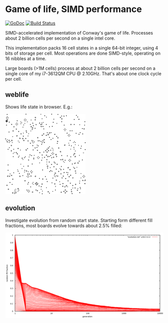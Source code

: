 # Game of life, SIMD performance
[![GoDoc](https://godoc.org/github.com/barnex/life?status.svg)](https://godoc.org/github.com/barnex/life) [![Build Status](https://travis-ci.org/barnex/life.svg?branch=master)](https://travis-ci.org/barnex/life)

SIMD-accelerated implementation of Conway's game of life. Processes about 2 billion cells per second on a single intel core.

This implementation packs 16 cell states in a single 64-bit integer, using 4 bits of storage per cell. Most operations are done SIMD-style, operating on 16 nibbles at a time. 

Large boards (>1M cells) process at about 2 billion cells per second on a single core of my i7-3612QM CPU @ 2.10GHz.
That's about one clock cycle per cell.

## weblife
Shows life state in browser. E.g.:

![fig](img.png)

## evolution
Investigate evolution from random start state. Starting form different fill fractions, most boards evolve towards about 2.5% filled:

![fig](evolution.png)



